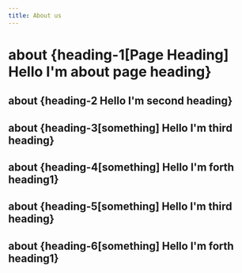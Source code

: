 ```yaml
---
title: About us
---
```


# about {heading-1[Page Heading] Hello I'm <strong>about</strong> page heading}

## about {heading-2 Hello I'm second heading}

## about {heading-3[something] Hello I'm third heading}

## about {heading-4[something] Hello I'm forth heading1}

## about {heading-5[something] Hello I'm third heading}

## about {heading-6[something] Hello I'm forth heading1}